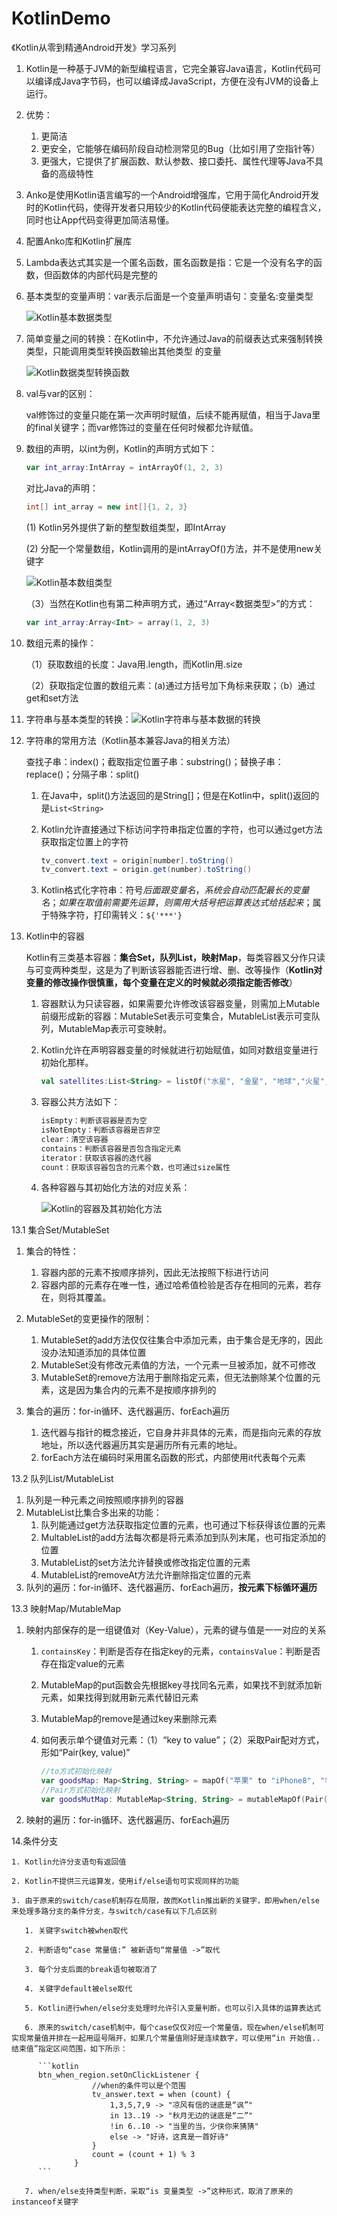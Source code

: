 # KotlinDemo
《Kotlin从零到精通Android开发》学习系列
1. Kotlin是一种基于JVM的新型编程语言，它完全兼容Java语言，Kotlin代码可以编译成Java字节码，也可以编译成JavaScript，方便在没有JVM的设备上运行。

2. 优势：
   1. 更简洁
   2. 更安全，它能够在编码阶段自动检测常见的Bug（比如引用了空指针等）
   3. 更强大，它提供了扩展函数、默认参数、接口委托、属性代理等Java不具备的高级特性

3. Anko是使用Kotlin语言编写的一个Android增强库，它用于简化Android开发时的Kotlin代码，使得开发者只用较少的Kotlin代码便能表达完整的编程含义，同时也让App代码变得更加简洁易懂。

4. 配置Anko库和Kotlin扩展库

5. Lambda表达式其实是一个匿名函数，匿名函数是指：它是一个没有名字的函数，但函数体的内部代码是完整的

6. 基本类型的变量声明：var表示后面是一个变量声明语句：变量名:变量类型

   ![Kotlin基本数据类型](http://sdssdccddd.gitee.io/myblogimg/Kotlin基本数据类型.png)

7. 简单变量之间的转换：在Kotlin中，不允许通过Java的前缀表达式来强制转换类型，只能调用类型转换函数输出其他类型 的变量

   ![Kotlin数据类型转换函数](http://sdssdccddd.gitee.io/myblogimg/Kotlin数据类型转换函数.png)

8. val与var的区别：

   val修饰过的变量只能在第一次声明时赋值，后续不能再赋值，相当于Java里的final关键字；而var修饰过的变量在任何时候都允许赋值。

9. 数组的声明，以int为例，Kotlin的声明方式如下：

   ```kotlin
   var int_array:IntArray = intArrayOf(1, 2, 3)
   ```

   对比Java的声明：

   ```java
   int[] int_array = new int[]{1, 2, 3}
   ```

   (1) Kotlin另外提供了新的整型数组类型，即IntArray

   (2) 分配一个常量数组，Kotlin调用的是intArrayOf()方法，并不是使用new关键字

   ![Kotlin基本数组类型](http://sdssdccddd.gitee.io/myblogimg/Kotlin基本数组类型.png)

   （3）当然在Kotlin也有第二种声明方式，通过“Array<数据类型>”的方式：

   ```kotlin
   var int_array:Array<Int> = array(1, 2, 3)
   ```

10. 数组元素的操作：

    （1）获取数组的长度：Java用.length，而Kotlin用.size

    （2）获取指定位置的数组元素：(a)通过方括号加下角标来获取；（b）通过get和set方法

11. 字符串与基本类型的转换：![Kotlin字符串与基本数据的转换](http://sdssdccddd.gitee.io/myblogimg/Kotlin字符串与基本数据的转换.png)

12. 字符串的常用方法（Kotlin基本兼容Java的相关方法）

    查找子串：index()；截取指定位置子串：substring()；替换子串：replace()；分隔子串：split()

    1. 在Java中，split()方法返回的是String[]；但是在Kotlin中，split()返回的是```List<String>```

    2. Kotlin允许直接通过下标访问字符串指定位置的字符，也可以通过get方法获取指定位置上的字符

       ```java
       tv_convert.text = origin[number].toString()
       tv_convert.text = origin.get(number).toString()
       ```

    3. Kotlin格式化字符串：符号$后面跟变量名，系统会自动匹配最长的变量名；如果在取值前需要先运算，则需用大括号把运算表达式给括起来；$属于特殊字符，打印需转义：```${'***'}```
    
13. Kotlin中的容器

    Kotlin有三类基本容器：**集合Set，队列List，映射Map**，每类容器又分作只读与可变两种类型，这是为了判断该容器能否进行增、删、改等操作（**Kotlin对变量的修改操作很慎重，每个变量在定义的时候就必须指定能否修改**）

    1. 容器默认为只读容器，如果需要允许修改该容器变量，则需加上Mutable前缀形成新的容器：MutableSet表示可变集合，MutableList表示可变队列，MutableMap表示可变映射。

    2. Kotlin允许在声明容器变量的时候就进行初始赋值，如同对数组变量进行初始化那样。

       ```kotlin
       val satellites:List<String> = listOf("水星", "金星", "地球","火星","木星","土星")
       ```

    3. 容器公共方法如下：

       ```kotlin
       isEmpty：判断该容器是否为空
       isNotEmpty：判断该容器是否非空
       clear：清空该容器
       contains：判断该容器是否包含指定元素
       iterator：获取该容器的迭代器
       count：获取该容器包含的元素个数，也可通过size属性
       ```

    4. 各种容器与其初始化方法的对应关系：

       ![Kotlin的容器及其初始化方法](http://sdssdccddd.gitee.io/myblogimg/Kotlin的容器及其初始化方法.png)

13.1 集合Set/MutableSet

1. 集合的特性：
    1. 容器内部的元素不按顺序排列，因此无法按照下标进行访问
    2. 容器内部的元素存在唯一性，通过哈希值检验是否存在相同的元素，若存在，则将其覆盖。

2. MutableSet的变更操作的限制：
   1. MutableSet的add方法仅仅往集合中添加元素，由于集合是无序的，因此没办法知道添加的具体位置
   2. MutableSet没有修改元素值的方法，一个元素一旦被添加，就不可修改
   3. MutableSet的remove方法用于删除指定元素，但无法删除某个位置的元素，这是因为集合内的元素不是按顺序排列的
3. 集合的遍历：for-in循环、迭代器遍历、forEach遍历
   1. 迭代器与指针的概念接近，它自身并非具体的元素，而是指向元素的存放地址，所以迭代器遍历其实是遍历所有元素的地址。
   2. forEach方法在编码时采用匿名函数的形式，内部使用it代表每个元素

13.2 队列List/MutableList

1. 队列是一种元素之间按照顺序排列的容器
2. MutableList比集合多出来的功能：
   1. 队列能通过get方法获取指定位置的元素，也可通过下标获得该位置的元素
   2. MultableList的add方法每次都是将元素添加到队列末尾，也可指定添加的位置
   3. MutableList的set方法允许替换或修改指定位置的元素
   4. MutableList的removeAt方法允许删除指定位置的元素
3. 队列的遍历：for-in循环、迭代器遍历、forEach遍历，**按元素下标循环遍历**

13.3 映射Map/MutableMap

1. 映射内部保存的是一组键值对（Key-Value），元素的键与值是一一对应的关系

   1. ```containsKey```：判断是否存在指定key的元素，```containsValue```：判断是否存在指定value的元素

   2. MutableMap的put函数会先根据key寻找同名元素，如果找不到就添加新元素，如果找得到就用新元素代替旧元素

   3. MutableMap的remove是通过key来删除元素

   4. 如何表示单个键值对元素：（1）“key to value”；（2）采取Pair配对方式，形如“Pair(key, value)”

      ```kotlin
      //to方式初始化映射
      var goodsMap: Map<String, String> = mapOf("苹果" to "iPhone8", "华为" to "Mate10", "小米" to "小米6", "欧珀" to "OPPO R11", "步步高" to "vivo X9S", "魅族" to "魅族Pro6S")
      //Pair方式初始化映射
      var goodsMutMap: MutableMap<String, String> = mutableMapOf(Pair("苹果", "iPhone8"), Pair("华为", "Mate10"), Pair("小米", "小米6"), Pair("欧珀", "OPPO R11"), Pair("步步高", "vivo X9S"), Pair("魅族", "魅族Pro6S"))
      ```

2. 映射的遍历：for-in循环、迭代器遍历、forEach遍历


14.条件分支

    1. Kotlin允许分支语句有返回值

    2. Kotlin不提供三元运算发，使用if/else语句可实现同样的功能

    3. 由于原来的switch/case机制存在局限，故而Kotlin推出新的关键字，即用when/else来处理多路分支的条件分支，与switch/case有以下几点区别

       1. 关键字switch被when取代

       2. 判断语句“case 常量值:” 被新语句“常量值 ->”取代

       3. 每个分支后面的break语句被取消了

       4. 关键字default被else取代

       5. Kotlin进行when/else分支处理时允许引入变量判断，也可以引入具体的运算表达式

       6. 原来的switch/case机制中，每个case仅仅对应一个常量值，现在when/else机制可实现常量值并排在一起用逗号隔开，如果几个常量值刚好是连续数字，可以使用“in 开始值..结束值”指定区间范围，如下所示：

          ```kotlin
          btn_when_region.setOnClickListener {
                      //when的条件可以是个范围
                      tv_answer.text = when (count) {
                          1,3,5,7,9 -> "凉风有信的谜底是“讽”"
                          in 13..19 -> "秋月无边的谜底是“二”"
                          !in 6..10 -> "当里的当，少侠你来猜猜"
                          else -> "好诗，这真是一首好诗"
                      }
                      count = (count + 1) % 3
                  }
          ```

       7. when/else支持类型判断，采取“is 变量类型 ->”这种形式，取消了原来的instanceof关键字
